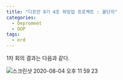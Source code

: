 ```yaml
---
title: "디프만 8기 4조 워밍업 프로젝트 : 꿀단지"  
categories:
  - Depromeet 
  - OOP
tags:
  - erd
---
```




1차 회의 결과는 다음과 같다.    

![스크린샷 2020-08-04 오후 11 59 23](https://user-images.githubusercontent.com/33855307/89309597-8f985480-d6ae-11ea-8698-75623eeeb20a.png)


